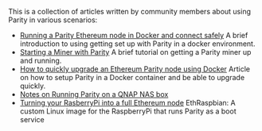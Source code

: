 This is a collection of articles written by community members about using Parity in various scenarios:

- [Running a Parity Ethereum node in Docker and connect safely](https://medium.com/@preitsma/setting-up-a-parity-ethereum-node-in-docker-and-connect-safely-f881faa17686#.jhfm66g6i) A brief introduction to using getting set up with Parity in a docker environment.
- [Starting a Miner with Parity](https://www.atraura.com/en/how-to-set-up-an-ethereum-parity-node-in-digitalocean-ubuntu-14-04-4/) A brief tutorial on getting a Parity miner up and running.
- [How to quickly upgrade an Ethereum Parity node using Docker](https://medium.com/decentralized-capital/how-to-quickly-upgrade-an-ethereum-parity-node-using-docker-e170fa2a2045#.ph7lxt2g7) Article on how to setup Parity in a Docker container and be able to upgrade quickly.
- [Notes on Running Parity on a QNAP NAS box](https://github.com/benjaminion/eth-parity-qnap/wiki)
- [Turning your RasberryPi into a full Ethereum node](https://github.com/diglos/pi-gen) EthRaspbian: A custom Linux image for the RaspberryPi that runs Parity as a boot service 